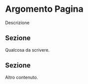 <!-- omit in toc -->
# Argomento Pagina

Descrizione

## Sezione

Qualcosa da scrivere.

## Sezione

Altro contenuto.
